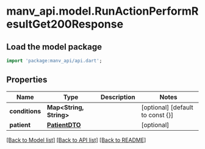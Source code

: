 # manv_api.model.RunActionPerformResultGet200Response

## Load the model package
```dart
import 'package:manv_api/api.dart';
```

## Properties
Name | Type | Description | Notes
------------ | ------------- | ------------- | -------------
**conditions** | **Map<String, String>** |  | [optional] [default to const {}]
**patient** | [**PatientDTO**](PatientDTO.md) |  | [optional] 

[[Back to Model list]](../README.md#documentation-for-models) [[Back to API list]](../README.md#documentation-for-api-endpoints) [[Back to README]](../README.md)


